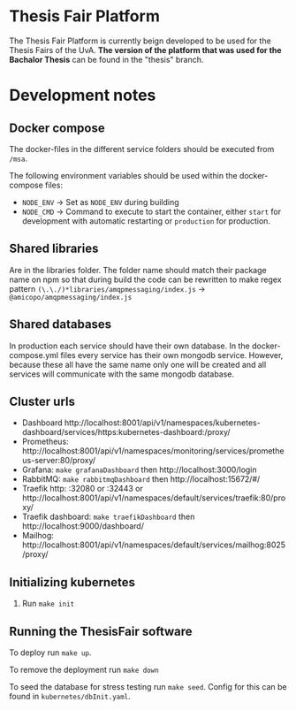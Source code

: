 # Thesis Fair Platform
The Thesis Fair Platform is currently beign developed to be used for the Thesis Fairs of the UvA. **The version of the platform that was used for the Bachalor Thesis** can be found in the "thesis" branch.

# Development notes
## Docker compose
The docker-files in the different service folders should be executed from `/msa`.

The following environment variables should be used within the docker-compose files:
- `NODE_ENV` -> Set as `NODE_ENV` during building
- `NODE_CMD` -> Command to execute to start the container, either `start` for development with automatic restarting or `production` for production.

## Shared libraries
Are in the libraries folder. The folder name should match their package name on npm so that during build the code can be rewritten to make regex pattern `(\.\./)*libraries/amqpmessaging/index.js` -> `@amicopo/amqpmessaging/index.js`

## Shared databases
In production each service should have their own database. In the docker-compose.yml files every service has their own mongodb service. However, because these all have the same name only one will be created and all services will communicate with the same mongodb database.


## Cluster urls
- Dashboard http://localhost:8001/api/v1/namespaces/kubernetes-dashboard/services/https:kubernetes-dashboard:/proxy/
- Prometheus: http://localhost:8001/api/v1/namespaces/monitoring/services/prometheus-server:80/proxy/
- Grafana: `make grafanaDashboard` then http://localhost:3000/login
- RabbitMQ: `make rabbitmqDashboard` then http://localhost:15672/#/
- Traefik http: <server ip>:32080 or <server ip>:32443 or http://localhost:8001/api/v1/namespaces/default/services/traefik:80/proxy/
- Traefik dashboard: `make traefikDashboard` then http://localhost:9000/dashboard/
- Mailhog: http://localhost:8001/api/v1/namespaces/default/services/mailhog:8025/proxy/


## Initializing kubernetes
1. Run `make init`

## Running the ThesisFair software
To deploy run `make up`.

To remove the deployment run `make down`

To seed the database for stress testing run `make seed`. Config for this can be found in `kubernetes/dbInit.yaml`.
